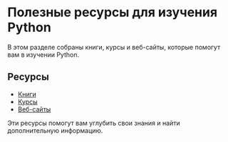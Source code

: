 # Полезные ресурсы для изучения Python

В этом разделе собраны книги, курсы и веб-сайты, которые помогут вам в изучении Python.

## Ресурсы

- [Книги](01-books.md)
- [Курсы](02-courses.md)
- [Веб-сайты](03-websites.md)

Эти ресурсы помогут вам углубить свои знания и найти дополнительную информацию.
